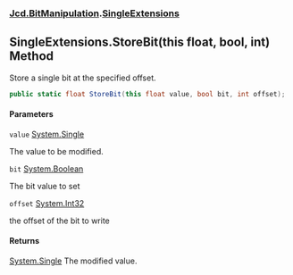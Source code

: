 ### [Jcd.BitManipulation](Jcd.BitManipulation.md 'Jcd.BitManipulation').[SingleExtensions](Jcd.BitManipulation.SingleExtensions.md 'Jcd.BitManipulation.SingleExtensions')

## SingleExtensions.StoreBit(this float, bool, int) Method

Store a single bit at the specified offset.

```csharp
public static float StoreBit(this float value, bool bit, int offset);
```
#### Parameters

<a name='Jcd.BitManipulation.SingleExtensions.StoreBit(thisfloat,bool,int).value'></a>

`value` [System.Single](https://docs.microsoft.com/en-us/dotnet/api/System.Single 'System.Single')

The value to be modified.

<a name='Jcd.BitManipulation.SingleExtensions.StoreBit(thisfloat,bool,int).bit'></a>

`bit` [System.Boolean](https://docs.microsoft.com/en-us/dotnet/api/System.Boolean 'System.Boolean')

The bit value to set

<a name='Jcd.BitManipulation.SingleExtensions.StoreBit(thisfloat,bool,int).offset'></a>

`offset` [System.Int32](https://docs.microsoft.com/en-us/dotnet/api/System.Int32 'System.Int32')

the offset of the bit to write

#### Returns
[System.Single](https://docs.microsoft.com/en-us/dotnet/api/System.Single 'System.Single')
The modified value.
